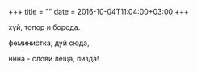 +++
title = ""
date = 2016-10-04T11:04:00+03:00
+++

хуй, топор и борода.


феминистка, дуй сюда,


ннна - слови леща, пизда!


